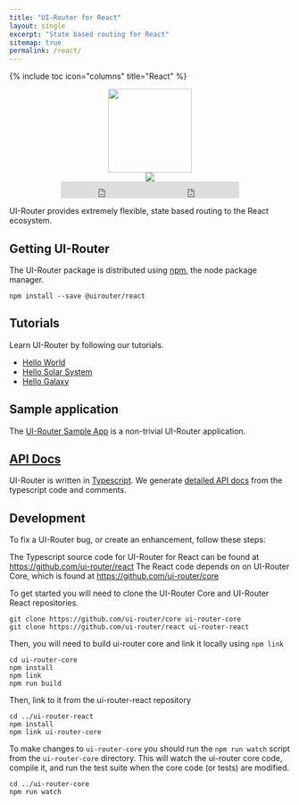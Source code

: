 ```yaml
---
title: "UI-Router for React"
layout: single
excerpt: "State based routing for React"
sitemap: true
permalink: /react/
---
```


{% include toc icon="columns" title="React" %}

<center>
<img src="/images/logos/react.png" width="150">
<br /><img src="https://img.shields.io/npm/v/@uirouter/react.svg?label=@uirouter/react&maxAge=3600">
<br /><iframe style="display: inline-block;" src="https://ghbtns.com/github-btn.html?user=ui-router&repo=react&type=fork&count=true&size=large" frameborder="0" scrolling="0" width="160px" height="30px"></iframe><iframe style="display: inline-block;" src="https://ghbtns.com/github-btn.html?user=ui-router&repo=react&type=star&count=true&size=large" frameborder="0" scrolling="0" width="160px" height="30px"></iframe>
</center>

UI-Router provides extremely flexible, state based routing to the React ecosystem.

## Getting UI-Router

The UI-Router package is distributed using [npm](https://www.npmjs.com/), the node package manager.

```
npm install --save @uirouter/react
```

## Tutorials

Learn UI-Router by following our tutorials.

- [Hello World](/react/tutorial/helloworld)
- [Hello Solar System](/react/tutorial/hellosolarsystem)
- [Hello Galaxy](/react/tutorial/hellogalaxy)

## Sample application

The [UI-Router Sample App](/resources/sampleapp) is a non-trivial UI-Router application.

## [API Docs](/react/docs/latest)

UI-Router is written in [Typescript](typescriptlang.org).
We generate [detailed API docs](/react/docs/latest) from the typescript code and comments.

## Development

To fix a UI-Router bug, or create an enhancement, follow these steps:

The Typescript source code for UI-Router for React can be found at <https://github.com/ui-router/react>
The React code depends on on UI-Router Core, which is found at <https://github.com/ui-router/core>

To get started you will need to clone the UI-Router Core and UI-Router React repositories.

```
git clone https://github.com/ui-router/core ui-router-core
git clone https://github.com/ui-router/react ui-router-react
```

Then, you will need to build ui-router core and link it locally using `npm link`

```
cd ui-router-core
npm install
npm link
npm run build
```

Then, link to it from the ui-router-react repository

```
cd ../ui-router-react
npm install
npm link ui-router-core
```

To make changes to `ui-router-core` you should run the `npm run watch` script from the `ui-router-core` directory.
This will watch the ui-router core code, compile it, and run the test suite when the core code (or tests) are modified.

```
cd ../ui-router-core
npm run watch
```

